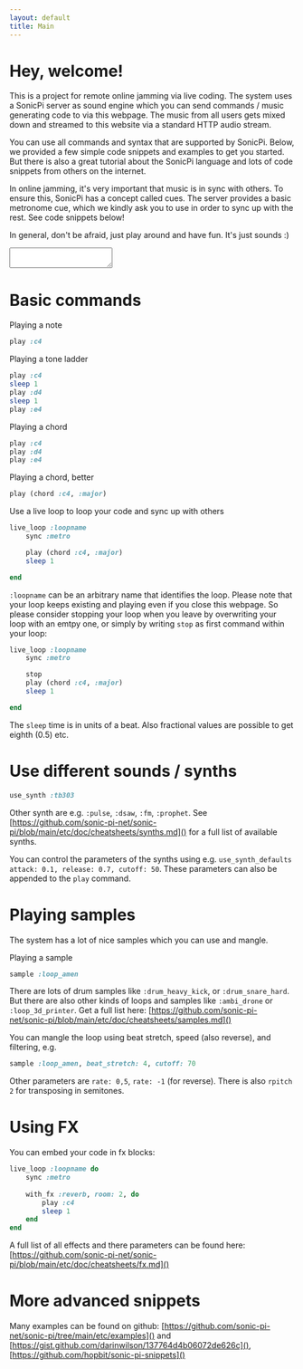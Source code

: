 ```yaml
---
layout: default
title: Main
---
```


# Hey, welcome!

This is a project for remote online jamming via live coding.
The system uses a SonicPi server as sound engine which you can send commands / music generating code to via this webpage. The music from all users gets mixed down and streamed to this website via a standard HTTP audio stream.

You can use all commands and syntax that are supported by SonicPi. Below, we provided a few simple code snippets and examples to get you started. But there is also a great tutorial about the SonicPi language and lots of code snippets from others on the internet.

In online jamming, it's very important that music is in sync with others. To ensure this, SonicPi has a concept called cues. The server provides a basic metronome cue, which we kindly ask you to use in order to sync up with the rest. See code snippets below!

In general, don't be afraid, just play around and have fun. It's just sounds :)


<textarea id="code-editor" aria-label='Editor for sonic pi commands' code-editor></textarea>


# Basic commands

Playing a note
```ruby
play :c4
```

Playing a tone ladder
```ruby
play :c4
sleep 1
play :d4
sleep 1
play :e4
```

Playing a chord
```ruby
play :c4
play :d4
play :e4
```

Playing a chord, better
```ruby
play (chord :c4, :major)
```

Use a live loop to loop your code and sync up with others
```ruby
live_loop :loopname
	sync :metro

	play (chord :c4, :major)
	sleep 1

end
```
`:loopname` can be an arbitrary name that identifies the loop. Please note that your loop keeps existing and playing even if you close this webpage. So please consider stopping your loop when you leave by overwriting your loop with an emtpy one, or simply by writing `stop` as first command within your loop:

```ruby
live_loop :loopname
	sync :metro

	stop
	play (chord :c4, :major)
	sleep 1

end
```

The `sleep` time is in units of a beat. Also fractional values are possible to get eighth (0.5) etc.


# Use different sounds / synths
```ruby
use_synth :tb303
```
Other synth are e.g. `:pulse`, `:dsaw`, `:fm`, `:prophet`. See [https://github.com/sonic-pi-net/sonic-pi/blob/main/etc/doc/cheatsheets/synths.md]() for a full list of available synths.

You can control the parameters of the synths using e.g. `use_synth_defaults attack: 0.1, release: 0.7, cutoff: 50`. These parameters can also be appended to the `play` command.

# Playing samples
The system has a lot of nice samples which you can use and mangle.

Playing a sample
```ruby
sample :loop_amen
```

There are lots of drum samples like `:drum_heavy_kick`, or `:drum_snare_hard`. But there are also other kinds of loops and samples like `:ambi_drone` or `:loop_3d_printer`. Get a full list here: [https://github.com/sonic-pi-net/sonic-pi/blob/main/etc/doc/cheatsheets/samples.md]()

You can mangle the loop using beat stretch, speed (also reverse), and filtering, e.g.
```ruby
sample :loop_amen, beat_stretch: 4, cutoff: 70
```
Other parameters are `rate: 0,5`, `rate: -1` (for reverse). There is also `rpitch 2` for transposing in semitones.

# Using FX

You can embed your code in fx blocks:

```ruby
live_loop :loopname do
	sync :metro
	
	with_fx :reverb, room: 2, do
		play :c4
		sleep 1
	end
end
```
A full list of all effects and there parameters can be found here: [https://github.com/sonic-pi-net/sonic-pi/blob/main/etc/doc/cheatsheets/fx.md]()

# More advanced snippets

Many examples can be found on github: [https://github.com/sonic-pi-net/sonic-pi/tree/main/etc/examples]() and [https://gist.github.com/darinwilson/137764d4b06072de626c](), [https://github.com/hopbit/sonic-pi-snippets]()
